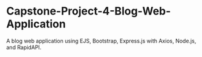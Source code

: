 # Capstone-Project-4-Blog-Web-Application

A blog web application using EJS, Bootstrap, Express.js with Axios, Node.js, and RapidAPI.
